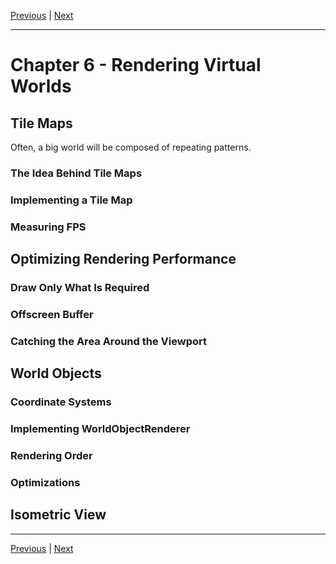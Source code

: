 [Previous](./Chapter5.md) | [Next](./Chapter7.md)

<hr>

# Chapter 6 - Rendering Virtual Worlds

## Tile Maps

Often, a big world will be composed of repeating patterns.

### The Idea Behind Tile Maps

### Implementing a Tile Map

### Measuring FPS

## Optimizing Rendering Performance

### Draw Only What Is Required

### Offscreen Buffer

### Catching the Area Around the Viewport

## World Objects

### Coordinate Systems

### Implementing WorldObjectRenderer

### Rendering Order

### Optimizations

## Isometric View

<hr>

[Previous](./Chapter5.md) | [Next](./Chapter7.md)

